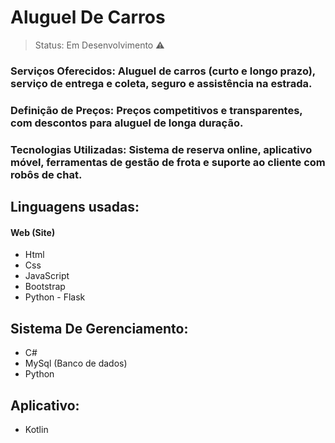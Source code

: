 <h1>Aluguel De Carros</h1>

> Status: Em Desenvolvimento ⚠️

### Serviços Oferecidos: Aluguel de carros (curto e longo prazo), serviço de entrega e coleta, seguro e assistência na estrada.

### Definição de Preços: Preços competitivos e transparentes, com descontos para aluguel de longa duração.

### Tecnologias Utilizadas: Sistema de reserva online, aplicativo móvel, ferramentas de gestão de frota e suporte ao cliente com robôs de chat.

## Linguagens usadas:

#### Web (Site)
* Html
* Css
* JavaScript
* Bootstrap 
* Python - Flask 

## Sistema De Gerenciamento:
* C#
* MySql (Banco de dados)
* Python

## Aplicativo: 
* Kotlin
#
